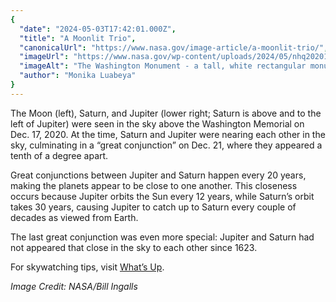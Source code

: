 ```yaml
---
{
  "date": "2024-05-03T17:42:01.000Z",
  "title": "A Moonlit Trio",
  "canonicalUrl": "https://www.nasa.gov/image-article/a-moonlit-trio/",
  "imageUrl": "https://www.nasa.gov/wp-content/uploads/2024/05/nhq202012170005large.jpg",
  "imageAlt": "The Washington Monument - a tall, white rectangular monument with a pyramid at the top - is in the center of this image. The Moon (left), Saturn (upper right), and Jupiter (lower right) are in the night sky.",
  "author": "Monika Luabeya"
}
---
```


The Moon (left), Saturn, and Jupiter (lower right; Saturn is above and to the left of Jupiter) were seen in the sky above the Washington Memorial on Dec. 17, 2020. At the time, Saturn and Jupiter were nearing each other in the sky, culminating in a “great conjunction” on Dec. 21, where they appeared a tenth of a degree apart.

Great conjunctions between Jupiter and Saturn happen every 20 years, making the planets appear to be close to one another. This closeness occurs because Jupiter orbits the Sun every 12 years, while Saturn’s orbit takes 30 years, causing Jupiter to catch up to Saturn every couple of decades as viewed from Earth.

The last great conjunction was even more special: Jupiter and Saturn had not appeared that close in the sky to each other since 1623.

For skywatching tips, visit [What’s Up](https://science.nasa.gov/skywatching/whats-up/).

_Image Credit: NASA/Bill Ingalls_
